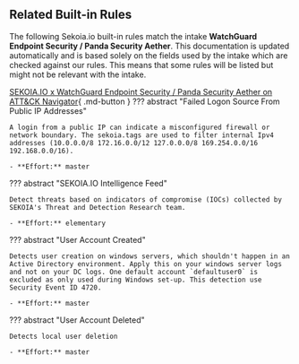 ## Related Built-in Rules

The following Sekoia.io built-in rules match the intake **WatchGuard Endpoint Security / Panda Security Aether**. This documentation is updated automatically and is based solely on the fields used by the intake which are checked against our rules. This means that some rules will be listed but might not be relevant with the intake.

[SEKOIA.IO x WatchGuard Endpoint Security / Panda Security Aether on ATT&CK Navigator](https://mitre-attack.github.io/attack-navigator/#layerURL=https%3A%2F%2Fraw.githubusercontent.com%2FSEKOIA-IO%2Fdocumentation%2Fmain%2F_shared_content%2Foperations_center%2Fdetection%2Fgenerated%2Fattack_ee6364a1-9e3c-4363-9cb6-2f574bd4ce51_do_not_edit_manually.json){ .md-button }
??? abstract "Failed Logon Source From Public IP Addresses"
    
    A login from a public IP can indicate a misconfigured firewall or network boundary. The sekoia.tags are used to filter internal Ipv4 addresses (10.0.0.0/8 172.16.0.0/12 127.0.0.0/8 169.254.0.0/16 192.168.0.0/16).
    
    - **Effort:** master

??? abstract "SEKOIA.IO Intelligence Feed"
    
    Detect threats based on indicators of compromise (IOCs) collected by SEKOIA's Threat and Detection Research team.
    
    - **Effort:** elementary

??? abstract "User Account Created"
    
    Detects user creation on windows servers, which shouldn't happen in an Active Directory environment. Apply this on your windows server logs and not on your DC logs. One default account `defaultuser0` is excluded as only used during Windows set-up. This detection use Security Event ID 4720. 
    
    - **Effort:** master

??? abstract "User Account Deleted"
    
    Detects local user deletion
    
    - **Effort:** master

